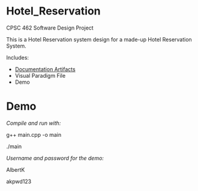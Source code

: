 # Hotel_Reservation
CPSC 462 Software Design Project

This is a Hotel Reservation system design for a made-up Hotel Reservation System.

Includes:
- [Documentation Artifacts](https://drive.google.com/drive/folders/1--B0KOGFDy5hALHXNqrL2-QxakLMX9IY?usp=sharing)
- Visual Paradigm File
- Demo

# Demo
*Compile and run with:*

g++ main.cpp -o main

./main

*Username and password for the demo:*

AlbertK

akpwd123
